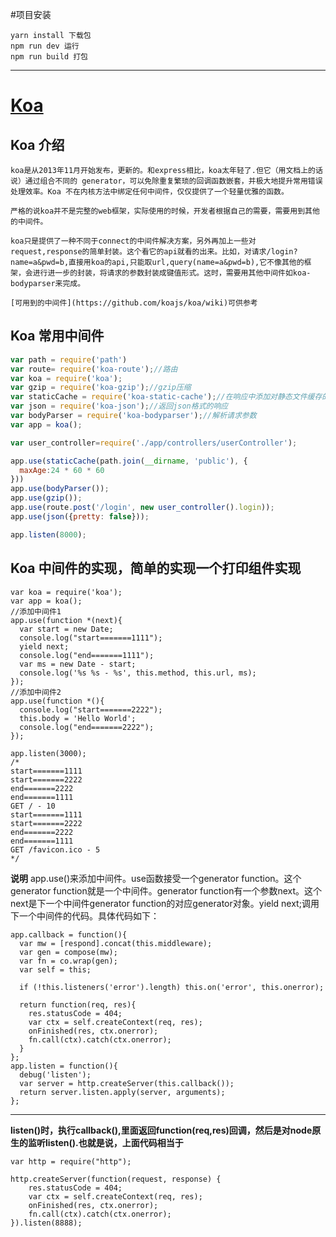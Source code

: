 #项目安装

```
yarn install 下载包
npm run dev 运行
npm run build 打包
```
---
# [Koa](https://chenshenhai.github.io/koa2-note/)

## Koa 介绍
```
koa是从2013年11月开始发布，更新的。和express相比，koa太年轻了.但它（用文档上的话说）通过组合不同的 generator，可以免除重复繁琐的回调函数嵌套，并极大地提升常用错误处理效率。Koa 不在内核方法中绑定任何中间件，仅仅提供了一个轻量优雅的函数。

严格的说koa并不是完整的web框架，实际使用的时候，开发者根据自己的需要，需要用到其他的中间件。

koa只是提供了一种不同于connect的中间件解决方案，另外再加上一些对request,response的简单封装。这个看它的api就看的出来。比如，对请求/login?name=a&pwd=b,直接用koa的api,只能取url,query(name=a&pwd=b),它不像其他的框架，会进行进一步的封装，将请求的参数封装成键值形式。这时，需要用其他中间件如koa-bodyparser来完成。

[可用到的中间件](https://github.com/koajs/koa/wiki)可供参考
```

## Koa 常用中间件
```javascript
var path = require('path')
var route= require('koa-route');//路由
var koa = require('koa');
var gzip = require('koa-gzip');//gzip压缩
var staticCache = require('koa-static-cache');//在响应中添加对静态文件缓存的header
var json = require('koa-json');//返回json格式的响应
var bodyParser = require('koa-bodyparser');//解析请求参数
var app = koa();

var user_controller=require('./app/controllers/userController');

app.use(staticCache(path.join(__dirname, 'public'), {
  maxAge:24 * 60 * 60
}))
app.use(bodyParser());
app.use(gzip());
app.use(route.post('/login', new user_controller().login));
app.use(json({pretty: false}));

app.listen(8000);
```

## Koa 中间件的实现，简单的实现一个打印组件实现
```
var koa = require('koa');
var app = koa();
//添加中间件1
app.use(function *(next){
  var start = new Date;
  console.log("start=======1111");
  yield next;
  console.log("end=======1111");
  var ms = new Date - start;
  console.log('%s %s - %s', this.method, this.url, ms);
});
//添加中间件2
app.use(function *(){
  console.log("start=======2222");
  this.body = 'Hello World';
  console.log("end=======2222");
});

app.listen(3000);
/*
start=======1111
start=======2222
end=======2222
end=======1111
GET / - 10
start=======1111
start=======2222
end=======2222
end=======1111
GET /favicon.ico - 5
*/
```

**说明**
app.use()来添加中间件。use函数接受一个generator function。这个generator function就是一个中间件。generator function有一个参数next。这个next是下一个中间件generator function的对应generator对象。yield next;调用下一个中间件的代码。具体代码如下：

```
app.callback = function(){
  var mw = [respond].concat(this.middleware);
  var gen = compose(mw);
  var fn = co.wrap(gen);
  var self = this;

  if (!this.listeners('error').length) this.on('error', this.onerror);

  return function(req, res){
    res.statusCode = 404;
    var ctx = self.createContext(req, res);
    onFinished(res, ctx.onerror);
    fn.call(ctx).catch(ctx.onerror);
  }
};
app.listen = function(){
  debug('listen');
  var server = http.createServer(this.callback());
  return server.listen.apply(server, arguments);
};
```
---
**listen()时，执行callback(),里面返回function(req,res)回调，然后是对node原生的监听listen().也就是说，上面代码相当于**
```
var http = require("http");

http.createServer(function(request, response) {
    res.statusCode = 404;
    var ctx = self.createContext(req, res);
    onFinished(res, ctx.onerror);
    fn.call(ctx).catch(ctx.onerror);
}).listen(8888);
```



